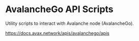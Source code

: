 # AvalancheGo API Scripts

Utility scripts to interact with Avalanche node (AvalancheGo).

https://docs.avax.network/apis/avalanchego/apis

